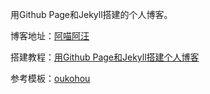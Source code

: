 用Github Page和Jekyll搭建的个人博客。

博客地址：[阿喵阿汪](https://sharonllh.github.io/)

搭建教程：[用Github Page和Jekyll搭建个人博客](https://sharonllh.github.io/)

参考模板：[oukohou](https://github.com/oukohou/oukohou.github.io)
